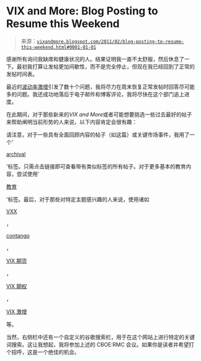 <!--yml

分类：未分类

日期：2024-05-18 16:53:17

-->

# VIX and More: Blog Posting to Resume this Weekend

> 来源：[`vixandmore.blogspot.com/2011/02/blog-posting-to-resume-this-weekend.html#0001-01-01`](http://vixandmore.blogspot.com/2011/02/blog-posting-to-resume-this-weekend.html#0001-01-01)

感谢所有询问我缺席和健康状况的人。结果证明我一直不太舒服，然后休息了一下。最初我打算让发帖更加间歇性，而不是完全停止，但现在我已经回到了正常的发帖时间表。

最近的[波动率激增](http://vixandmore.blogspot.com/search/label/VIX%20spikes)引发了数十个问题，我将尽力在周末恢复正常发帖时回答尽可能多的问题。我还成功地落后于电子邮件和博客评论，我将尽快在这个部门追上进度。

在此期间，对于那些新来的*VIX and More*或者可能想要挑选一些过去最好的帖子来帮助阐明当前形势的人来说，以下内容肯定会很有趣：

请注意，对于一些具有全面回顾内容的帖子（如这篇）或关键市场事件，我用了一个'

[archival](http://vixandmore.blogspot.com/search/label/archival)

'标签。只需点击链接即可查看带有类似标签的所有帖子。对于更多基本的教育内容，尝试使用'

[教育](http://vixandmore.blogspot.com/search/label/educational)

'标签。最后，对于那些对特定主题感兴趣的人来说，使用诸如

[VXX](http://vixandmore.blogspot.com/search/label/VXX)

，

[contango](http://vixandmore.blogspot.com/search/label/contango)

，

[VIX 期货](http://vixandmore.blogspot.com/search/label/VIX%20futures)

，

[VIX 期权](http://vixandmore.blogspot.com/search/label/VIX%20options)

，

[VIX 激增](http://vixandmore.blogspot.com/search/label/VIX%20spikes)

等。

当然，右侧栏中还有一个自定义的谷歌搜索栏，用于在这个网站上进行特定的关键词搜索。这让我想起，我将参加上述的 CBOE:RMC 会议。如果你是读者并希望打个招呼，这是一个绝佳的机会。
